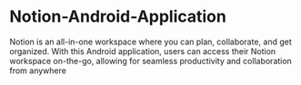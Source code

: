 # Notion-Android-Application
 Notion is an all-in-one workspace where you can plan, collaborate, and get organized. With this Android application, users can access their Notion workspace on-the-go, allowing for seamless productivity and collaboration from anywhere
